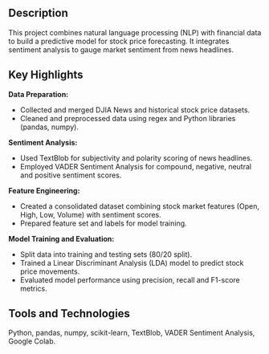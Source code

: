 ## Description
This project combines natural language processing (NLP) with financial data to build a predictive model for stock price forecasting. It integrates sentiment analysis to gauge market sentiment from news headlines.

## Key Highlights
**Data Preparation:**

* Collected and merged DJIA News and historical stock price datasets.
* Cleaned and preprocessed data using regex and Python libraries (pandas, numpy).

**Sentiment Analysis:**

* Used TextBlob for subjectivity and polarity scoring of news headlines.
* Employed VADER Sentiment Analysis for compound, negative, neutral and positive sentiment scores.

**Feature Engineering:**

* Created a consolidated dataset combining stock market features (Open, High, Low, Volume) with sentiment scores.
* Prepared feature set and labels for model training.

**Model Training and Evaluation:**

* Split data into training and testing sets (80/20 split).
* Trained a Linear Discriminant Analysis (LDA) model to predict stock price movements.
* Evaluated model performance using precision, recall and F1-score metrics.

## Tools and Technologies
Python, pandas, numpy, scikit-learn, TextBlob, VADER Sentiment Analysis, Google Colab.
